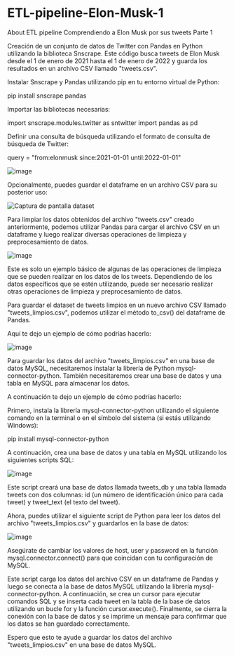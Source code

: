 ﻿# ETL-pipeline-Elon-Musk-1

About
ETL pipeline Comprendiendo a Elon Musk por sus tweets Parte 1

Creación de un conjunto de datos de Twitter con Pandas en Python utilizando la biblioteca Snscrape. Este código busca tweets de Elon Musk desde el 1 de enero de 2021 hasta el 1 de enero de 2022 y guarda los resultados en un archivo CSV llamado "tweets.csv".

Instalar Snscrape y Pandas utilizando pip en tu entorno virtual de Python:

pip install snscrape pandas

Importar las bibliotecas necesarias:

import snscrape.modules.twitter as sntwitter
import pandas as pd

Definir una consulta de búsqueda utilizando el formato de consulta de búsqueda de Twitter:

query = "from:elonmusk since:2021-01-01 until:2022-01-01"

![image](https://user-images.githubusercontent.com/29576337/222800127-15db4a43-10c9-41ae-8593-3a1049a94340.png)

Opcionalmente, puedes guardar el dataframe en un archivo CSV para su posterior uso:

![Captura de pantalla dataset](https://user-images.githubusercontent.com/29576337/222799377-f63f3727-6404-456b-9618-5cd0f2754edb.png)

Para limpiar los datos obtenidos del archivo "tweets.csv" creado anteriormente, podemos utilizar Pandas para cargar el archivo CSV en un dataframe y luego realizar diversas operaciones de limpieza y preprocesamiento de datos.

![image](https://user-images.githubusercontent.com/29576337/222800293-0d3e06e7-d45b-4f21-87d5-08c07dc617d0.png)

Este es solo un ejemplo básico de algunas de las operaciones de limpieza que se pueden realizar en los datos de los tweets. Dependiendo de los datos específicos que se estén utilizando, puede ser necesario realizar otras operaciones de limpieza y preprocesamiento de datos.

Para guardar el dataset de tweets limpios en un nuevo archivo CSV llamado "tweets_limpios.csv", podemos utilizar el método to_csv() del dataframe de Pandas.

Aquí te dejo un ejemplo de cómo podrías hacerlo:

![image](https://user-images.githubusercontent.com/29576337/222800541-a213d0db-74eb-4623-b3b5-6a4ac3e68e02.png)

Para guardar los datos del archivo "tweets_limpios.csv" en una base de datos MySQL, necesitaremos instalar la librería de Python mysql-connector-python. También necesitaremos crear una base de datos y una tabla en MySQL para almacenar los datos.

A continuación te dejo un ejemplo de cómo podrías hacerlo:

Primero, instala la librería mysql-connector-python utilizando el siguiente comando en la terminal o en el símbolo del sistema (si estás utilizando Windows):

pip install mysql-connector-python

A continuación, crea una base de datos y una tabla en MySQL utilizando los siguientes scripts SQL:

![image](https://user-images.githubusercontent.com/29576337/222800804-8223bab2-c040-48c8-8fca-6c101bd9e6ae.png)

Este script creará una base de datos llamada tweets_db y una tabla llamada tweets con dos columnas: id (un número de identificación único para cada tweet) y tweet_text (el texto del tweet).

Ahora, puedes utilizar el siguiente script de Python para leer los datos del archivo "tweets_limpios.csv" y guardarlos en la base de datos:

![image](https://user-images.githubusercontent.com/29576337/222800983-10771306-103e-43ed-b9ab-dd85b3185bf5.png)

Asegúrate de cambiar los valores de host, user y password en la función mysql.connector.connect() para que coincidan con tu configuración de MySQL.

Este script carga los datos del archivo CSV en un dataframe de Pandas y luego se conecta a la base de datos MySQL utilizando la librería mysql-connector-python. A continuación, se crea un cursor para ejecutar comandos SQL y se inserta cada tweet en la tabla de la base de datos utilizando un bucle for y la función cursor.execute(). Finalmente, se cierra la conexión con la base de datos y se imprime un mensaje para confirmar que los datos se han guardado correctamente.

Espero que esto te ayude a guardar los datos del archivo "tweets_limpios.csv" en una base de datos MySQL.

